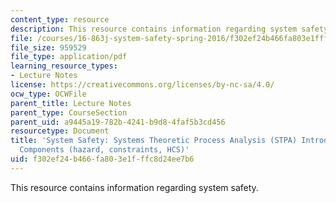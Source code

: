 ```yaml
---
content_type: resource
description: This resource contains information regarding system safety.
file: /courses/16-863j-system-safety-spring-2016/f302ef24b466fa803e1fffc8d24ee7b6_MIT16_863JS16_LecNotes5.pdf
file_size: 959529
file_type: application/pdf
learning_resource_types:
- Lecture Notes
license: https://creativecommons.org/licenses/by-nc-sa/4.0/
ocw_type: OCWFile
parent_title: Lecture Notes
parent_type: CourseSection
parent_uid: a9445a19-782b-4241-b9d8-4faf5b3cd456
resourcetype: Document
title: 'System Safety: Systems Theoretic Process Analysis (STPA) Introduction, Basic
  Components (hazard, constraints, HCS)'
uid: f302ef24-b466-fa80-3e1f-ffc8d24ee7b6
---
```

This resource contains information regarding system safety.